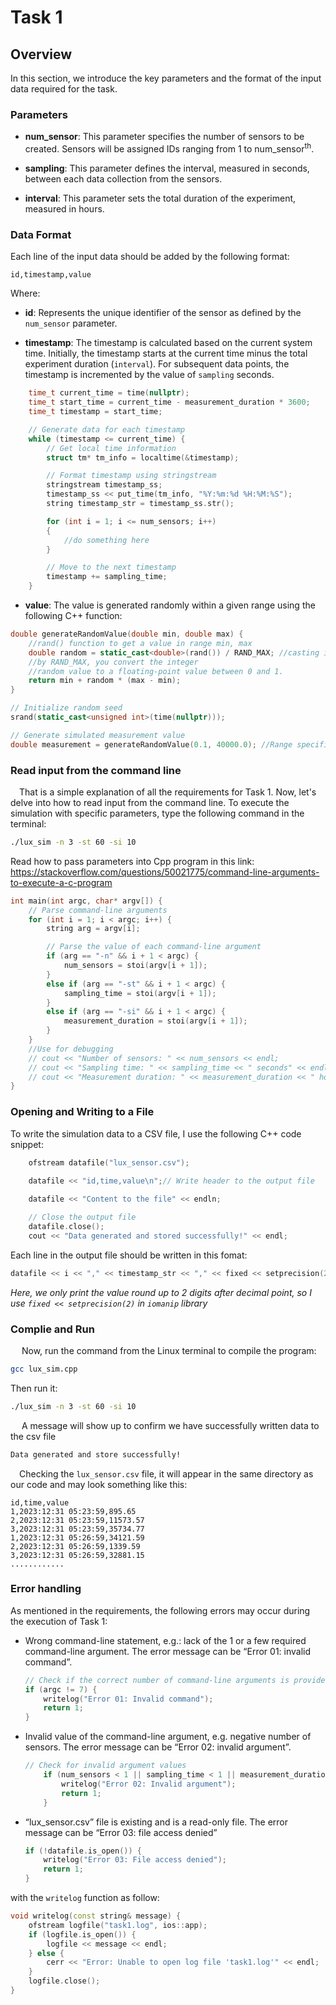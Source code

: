 # Task 1

## Overview

In this section, we introduce the key parameters and the format of the input data required for the task.

### Parameters

- **num_sensor**: This parameter specifies the number of sensors to be created. Sensors will be assigned IDs ranging from 1 to num_sensor<sup>th</sup>.

- **sampling**: This parameter defines the interval, measured in seconds, between each data collection from the sensors.

- **interval**: This parameter sets the total duration of the experiment, measured in hours.

### Data Format

Each line of the input data should be added by the following format: 
```plaintext
id,timestamp,value
```

Where:

- **id**: Represents the unique identifier of the sensor as defined by the `num_sensor` parameter.
  
- **timestamp**: The timestamp is calculated based on the current system time. Initially, the timestamp starts at the current time minus the total experiment duration (`interval`). For subsequent data points, the timestamp is incremented by the value of `sampling` seconds.

```cpp
    time_t current_time = time(nullptr);
    time_t start_time = current_time - measurement_duration * 3600;
    time_t timestamp = start_time;

    // Generate data for each timestamp
    while (timestamp <= current_time) {
        // Get local time information
        struct tm* tm_info = localtime(&timestamp);

        // Format timestamp using stringstream
        stringstream timestamp_ss;
        timestamp_ss << put_time(tm_info, "%Y:%m:%d %H:%M:%S");
        string timestamp_str = timestamp_ss.str();

        for (int i = 1; i <= num_sensors; i++)
        {
            //do something here
        }

        // Move to the next timestamp
        timestamp += sampling_time;
    }
```
- **value**: The value is generated randomly within a given range using the following C++ function:

```cpp
double generateRandomValue(double min, double max) {
	//rand() function to get a value in range min, max
    double random = static_cast<double>(rand()) / RAND_MAX; //casting it to double and dividing it 
	//by RAND_MAX, you convert the integer 
    //random value to a floating-point value between 0 and 1.
    return min + random * (max - min);
}

// Initialize random seed
srand(static_cast<unsigned int>(time(nullptr)));

// Generate simulated measurement value
double measurement = generateRandomValue(0.1, 40000.0); //Range specified in the problem header
```
### Read input from the command line
&emsp;That is a simple explanation of all the requirements for Task 1. Now, let's delve into how to read input from the command line. To execute the simulation with specific parameters, type the following command in the terminal:
```bash
./lux_sim -n 3 -st 60 -si 10
```
Read how to pass parameters into Cpp program in this link: https://stackoverflow.com/questions/50021775/command-line-arguments-to-execute-a-c-program

```cpp
int main(int argc, char* argv[]) {
    // Parse command-line arguments
    for (int i = 1; i < argc; i++) {
        string arg = argv[i];

        // Parse the value of each command-line argument
        if (arg == "-n" && i + 1 < argc) {
            num_sensors = stoi(argv[i + 1]);
        } 
		else if (arg == "-st" && i + 1 < argc) {
            sampling_time = stoi(argv[i + 1]);
        } 
		else if (arg == "-si" && i + 1 < argc) {
            measurement_duration = stoi(argv[i + 1]);
        }
    }
    //Use for debugging
    // cout << "Number of sensors: " << num_sensors << endl;
    // cout << "Sampling time: " << sampling_time << " seconds" << endl;
    // cout << "Measurement duration: " << measurement_duration << " hours" << endl;
}
```
### Opening and Writing to a File

To write the simulation data to a CSV file, I use the following C++ code snippet:
```cpp
    ofstream datafile("lux_sensor.csv");
    
    datafile << "id,time,value\n";// Write header to the output file

    datafile << "Content to the file" << endln;

    // Close the output file
    datafile.close();
    cout << "Data generated and stored successfully!" << endl;
```
Each line in the output file should be written in this fomat:
```cpp
datafile << i << "," << timestamp_str << "," << fixed << setprecision(2) << measurement << "\n";
```
*Here, we only print the value round up to 2 digits after decimal point, so I use ```fixed << setprecision(2)``` in ```iomanip``` library*

### Complie and Run
&emsp; Now, run the command from the Linux terminal to compile the program:
```bash
gcc lux_sim.cpp
```
Then run it:
```bash
./lux_sim -n 3 -st 60 -si 10
```
&emsp; A message will show up to confirm we have successfully written data to the csv file
```bash
Data generated and store successfully!
```
&emsp;Checking the `lux_sensor.csv` file, it will appear in the same directory as our code and may look something like this:
```csv
id,time,value
1,2023:12:31 05:23:59,895.65
2,2023:12:31 05:23:59,11573.57
3,2023:12:31 05:23:59,35734.77
1,2023:12:31 05:26:59,34121.59
2,2023:12:31 05:26:59,1339.59
3,2023:12:31 05:26:59,32881.15
............
```
### Error handling

As mentioned in the requirements, the following errors may occur during the execution of Task 1:
-  Wrong command-line statement, e.g.: lack of the 1 or a few required command-line
argument. The error message can be “Error 01: invalid command”.
    ```cpp
    // Check if the correct number of command-line arguments is provided
    if (argc != 7) {
        writelog("Error 01: Invalid command");
        return 1;
    }
    ```
- Invalid value of the command-line argument, e.g. negative number of sensors. The error
message can be “Error 02: invalid argument”.
    ```cpp
    // Check for invalid argument values
        if (num_sensors < 1 || sampling_time < 1 || measurement_duration < 1) {
            writelog("Error 02: Invalid argument");
            return 1;
        }
    ```
-  “lux_sensor.csv” file is existing and is a read-only file. The error message can be “Error 03:
file access denied”
    ```cpp
    if (!datafile.is_open()) {
        writelog("Error 03: File access denied");
        return 1;
    }
    ```
with the ```writelog``` function as follow:
```cpp
void writelog(const string& message) {
    ofstream logfile("task1.log", ios::app);
    if (logfile.is_open()) {
        logfile << message << endl;
    } else {
        cerr << "Error: Unable to open log file 'task1.log'" << endl;
    }
    logfile.close();
}
```




